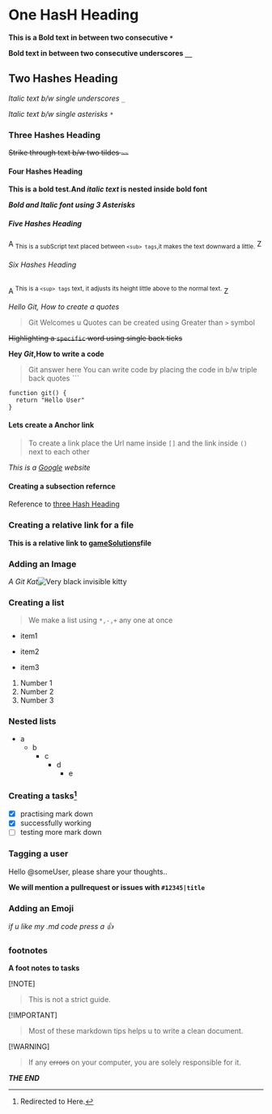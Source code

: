 # One HasH Heading <a name="link"></a>
  **This is a Bold text in between two consecutive `*`**
  
  __Bold text in between two consecutive underscores `__`__

## Two Hashes Heading
 _Italic text b/w single underscores `_`_
 
 *Italic text b/w single asterisks `*`*
 
### Three Hashes Heading
   ~~Strike through text b/w two tildes `~~`~~

#### Four Hashes Heading
   **This is a bold test.And _italic text_ is nested inside bold font**

   ***Bold and Italic font using 3 Asterisks***
   
##### Five Hashes Heading 
   A <sub>This is a subScript text placed between `<sub> tags`,it makes the text downward a little.</sub> Z

###### Six Hashes Heading
   A <sup>This is a `<sup> tags` text, it adjusts its height little above to the normal text.</sup> Z

_Hello Git, How to create a quotes_
> Git Welcomes u
> Quotes can be created using Greater than `>` symbol

~~Highlighting a `specific` word using single back ticks~~

**Hey _Git_,How to write a code**
> Git answer here
> You can write code by placing the code in b/w triple back quotes _```_

```
function git() {
  return "Hello User"
}
```

#### Lets create a Anchor link
> To create a link place the Url name inside `[]` and the link inside `()` next to each other

_This is a [Google](https://www.linkedin.com) website_

####  Creating a subsection refernce

Reference to [three Hash Heading](https://github.com/PlutoA713N/Training/blob/main/git/markdown_practice.md#three-hashes-heading)

### Creating a relative link for a file
**This is a relative link to [gameSolutions](gameSolutions.txt)file**


### Adding an Image 
_A Git Kat_![Very black invisible kitty](https://myoctocat.com/assets/images/base-octocat.svg)

### Creating a list 
> We make a list using `*,-,+` any one at once
> 
* item1
+ item2
- item3

1. Number 1
1. Number 2
1. Number 3

### Nested lists

 * a
   * b
     * c
       * d
         * e

### Creating a tasks[^1]

- [x] practising mark down
- [x] successfully working
- [ ] testing more mark down

### Tagging a user
Hello @someUser, please share your thoughts..

**We will mention a pullrequest or issues with `#12345|title`**

### Adding an Emoji 
_if u like my .md code press a :+1:_

### footnotes 
**A foot notes to tasks**
[^1]: Redirected to Here. 

[!NOTE]
> This is not a strict guide.

[!IMPORTANT]
> Most of these markdown tips helps u to write a clean document.

[!WARNING]
> If any ~~errors~~ on your computer, you are solely responsible for it.

<!-- THE END -->

***THE END***
